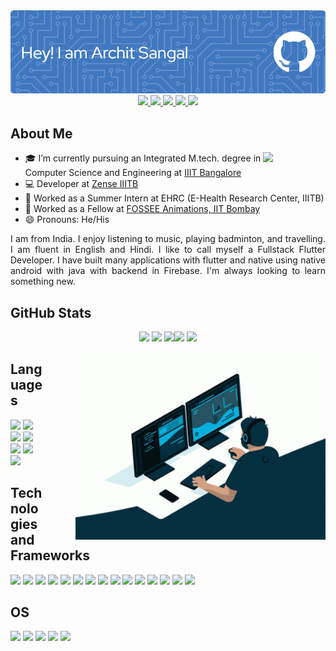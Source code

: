 <div align="center">
  <img src="./banner.png">
</div>
  
<div id="badges" align="center">
  <a href="https://www.linkedin.com/in/archit-sangal-aa7185190/">
    <img src="https://img.shields.io/badge/LinkedIn-0077B5?style=for-the-badge&logo=linkedin&logoColor=white"/>
  </a>
  <a href="https://twitter.com/ArchitSangal_">
    <img src="https://img.shields.io/badge/Twitter-1DA1F2?style=for-the-badge&logo=twitter&logoColor=white"/>
  </a>
  <a href="https://www.instagram.com/architsangal2000/">
    <img src="https://img.shields.io/badge/Instagram-E4405F?style=for-the-badge&logo=instagram&logoColor=white"/>
  </a>
  <a href="https://stackoverflow.com/users/13279920/archit?tab=profile">
    <img src="https://img.shields.io/badge/Stack_Overflow-FE7A16?style=for-the-badge&logo=stack-overflow&logoColor=white"/>
  </a>
  <a href="mailto:architsangal2000@gmail.com">
    <img src="https://img.shields.io/badge/Gmail-D14836?style=for-the-badge&logo=gmail&logoColor=white"/>
  </a>
</div>

## About Me

<img align="right" src="https://media.giphy.com/media/M9gbBd9nbDrOTu1Mqx/giphy.gif" width="100"/>

- 🎓 I’m currently pursuing an Integrated M.tech. degree in Computer Science and Engineering at [IIIT Bangalore](https://www.iiitb.ac.in/)
- 💻 Developer at [Zense IIITB](https://github.com/zense)
- 💼 Worked as a Summer Intern at EHRC (E-Health Research Center, IIITB)
- 💼 Worked as a Fellow at [FOSSEE Animations, IIT Bombay](https://github.com/FOSSEE)
- 😄 Pronouns: He/His

<div style="text-align: justify"> 
I am from India. I enjoy listening to music, playing badminton, and travelling. I am fluent in English and Hindi. I like to call myself a Fullstack Flutter Developer. I have built many applications with flutter and native using native android with java with backend in Firebase. I'm always looking to learn something new. </div>

## GitHub Stats
<div id="badges" align="center">

  <img src = "https://github-readme-stats.vercel.app/api?username=architsangal&count_private=true&show_icons=true&theme=codeSTACKr" width = 490> <img src="https://github-readme-stats.vercel.app/api/top-langs/?username=architsangal&theme=codeSTACKr" width = 200> <img src="http://github-profile-summary-cards.vercel.app/api/cards/profile-details?username=architsangal&theme=github_dark" width = 460><img src="http://github-profile-summary-cards.vercel.app/api/cards/repos-per-language?username=architsangal&theme=github_dark" width = 220> <img src = "https://github-readme-streak-stats.herokuapp.com?user=architsangal&theme=vision-friendly-dark&hide_border=true&date_format=M%20j%5B%2C%20Y%5D" width = 700>

</div>

<img align="right" src="gif.gif" width="400" height="300" style="margin-left: 50px" >

## Languages

<img src = "https://img.shields.io/badge/Dart-0175C2?style=for-the-badge&logo=dart&logoColor=white"> <img src = "https://img.shields.io/badge/Java-ED8B00?style=for-the-badge&logo=java&logoColor=white">
<img src = "https://img.shields.io/badge/JavaScript-323330?style=for-the-badge&logo=javascript&logoColor=F7DF1E">
<img src = "https://img.shields.io/badge/C-00599C?style=for-the-badge&logo=c&logoColor=white">
<img src = "https://img.shields.io/badge/C%2B%2B-00599C?style=for-the-badge&logo=c%2B%2B&logoColor=white">
<img src = "https://img.shields.io/badge/LaTeX-47A141?style=for-the-badge&logo=LaTeX&logoColor=white">
<img src = "https://img.shields.io/badge/Python-FFD43B?style=for-the-badge&logo=python&logoColor=blue">


## Technologies and Frameworks

<img src = "https://img.shields.io/badge/Flutter-02569B?style=for-the-badge&logo=flutter&logoColor=white"> <img src = "https://img.shields.io/badge/Native%20Android-3DDC84?style=for-the-badge&logo=android&logoColor=white">
<img src = "https://img.shields.io/badge/Manim-FFD43B?style=for-the-badge&logo=python&logoColor=blue">
<img src = "https://img.shields.io/badge/GraphQl-E10098?style=for-the-badge&logo=graphql&logoColor=white">
<img src = "https://img.shields.io/badge/GIT-E44C30?style=for-the-badge&logo=git&logoColor=white">
<img src = "https://img.shields.io/badge/firebase-ffca28?style=for-the-badge&logo=firebase&logoColor=black">
<img src = "https://img.shields.io/badge/ThreeJs-black?style=for-the-badge&logo=three.js&logoColor=white">
<img src = "https://img.shields.io/badge/Google%20Analytics-E37400?style=for-the-badge&logo=google%20analytics&logoColor=white">
<img src = "https://img.shields.io/badge/MySQL-005C84?style=for-the-badge&logo=mysql&logoColor=white">
<img src = "https://img.shields.io/badge/blender-%23F5792A.svg?style=for-the-badge&logo=blender&logoColor=white">
<img src = "https://img.shields.io/badge/Figma-F24E1E?style=for-the-badge&logo=figma&logoColor=white">
<img src = "https://img.shields.io/badge/Postman-FF6C37?style=for-the-badge&logo=Postman&logoColor=white">
<img src = "https://img.shields.io/badge/Spring_Boot-F2F4F9?style=for-the-badge&logo=spring-boot">
<img src = "https://img.shields.io/badge/GitHub_Actions-2088FF?style=for-the-badge&logo=github-actions&logoColor=white">
<img src = "https://img.shields.io/badge/GitHub%20Pages-222222?style=for-the-badge&logo=GitHub%20Pages&logoColor=white">

## OS
<img src = "https://img.shields.io/badge/Android-3DDC84?style=for-the-badge&logo=android&logoColor=white"> <img src = "https://img.shields.io/badge/iOS-000000?style=for-the-badge&logo=ios&logoColor=white">
<img src = "https://img.shields.io/badge/mac%20os-000000?style=for-the-badge&logo=apple&logoColor=white">
<img src = "https://img.shields.io/badge/Ubuntu-E95420?style=for-the-badge&logo=ubuntu&logoColor=white">
<img src = "https://img.shields.io/badge/Windows-0078D6?style=for-the-badge&logo=windows&logoColor=white">
